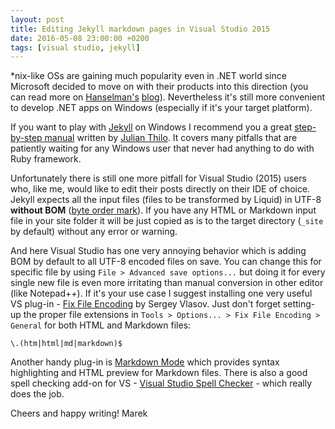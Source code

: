 ```yaml
---
layout: post
title: Editing Jekyll markdown pages in Visual Studio 2015
date: 2016-05-08 23:00:00 +0200
tags: [visual studio, jekyll]
---
```

*nix-like OSs are gaining much popularity even in .NET world since Microsoft decided to move on with their products into this direction (you can read more on [Hanselman's](http://www.hanselman.com/blog/DevelopersCanRunBashShellAndUsermodeUbuntuLinuxBinariesOnWindows10.aspx) [blog](http://www.hanselman.com/blog/AnUpdateOnASPNETCore10RC2.aspx)). Nevertheless it's still more convenient to develop .NET apps on Windows (especially if it's your target platform).

If you want to play with [Jekyll](http://jekyllrb.com) on Windows I recommend you a great [step-by-step manual](http://jekyll-windows.juthilo.com) written by [Julian Thilo](https://twitter.com/juthilo). It covers many pitfalls that are patiently waiting for any Windows user that never had anything to do with Ruby framework.

Unfortunately there is still one more pitfall for Visual Studio (2015) users who, like me, would like to edit their posts directly on their IDE of choice.<!-- more --> Jekyll expects all the input files (files to be transformed by Liquid) in UTF-8 **without BOM** ([byte order mark](https://en.wikipedia.org/wiki/Byte_order_mark)). If you have any HTML or Markdown input file in your site folder it will be just copied as is to the target directory (`_site` by default) without any error or warning. 

And here Visual Studio has one very annoying behavior which is adding BOM by default to all UTF-8 encoded files on save. You can change this for specific file by using `File > Advanced save options...` but doing it for every single new file is even more irritating than manual conversion in other editor (like Notepad++). If it's your use case I suggest installing one very useful VS plug-in - [Fix File Encoding](https://visualstudiogallery.msdn.microsoft.com/540ac2d8-f881-4794-8b00-810d28257b70) by Sergey Vlasov. Just don't forget setting-up the proper file extensions in `Tools > Options... > Fix File Encoding > General` for both HTML and Markdown files:

```
\.(htm|html|md|markdown)$
```

Another handy plug-in is [Markdown Mode](http://visualstudiogallery.msdn.microsoft.com/0855e23e-4c4c-4c82-8b39-24ab5c5a7f79) which provides syntax highlighting and HTML preview for Markdown files. There is also a good spell checking add-on for VS - [Visual Studio Spell Checker](https://github.com/EWSoftware/VSSpellChecker/wiki) - which really does the job.

Cheers and happy writing! 
Marek